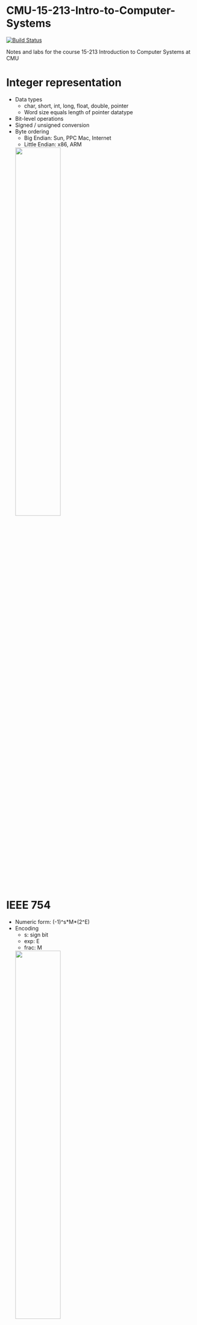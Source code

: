 # CMU-15-213-Intro-to-Computer-Systems

[![Build Status](https://travis-ci.org/JonnyKong/CMU-15-213-Intro-to-Computer-Systems.svg?branch=master)](https://travis-ci.org/JonnyKong/CMU-15-213-Intro-to-Computer-Systems)

Notes and labs for the course 15-213 Introduction to Computer Systems at CMU

# Integer representation
* Data types
    * char, short, int, long, float, double, pointer
    * Word size equals length of pointer datatype
* Bit-level operations
* Signed / unsigned conversion
* Byte ordering
    * Big Endian: Sun, PPC Mac, Internet
    * Little Endian: x86, ARM  
    <img src="Note_Images/endian.png" width="50%">


# IEEE 754
* Numeric form: (-1)^s\*M\*(2^E)
* Encoding
    * s: sign bit
    * exp: E
    * frac: M  
    <img src="Note_Images/ieee754.png" width="50%">
* Three kinds of values
    * Denormalized: exp = 0
    * Normalized: 0 < exp < 11..11
    * Special: exp = 11...11 (e.g. inf & NaN)  
    <img src="Note_Images/ieee754range.png" width="60%">
* Roundings

# x86-64
* History
    * 8086 -> 386 -> Pentium 4E -> Core 2 -> Core i7
    * IA32 -> x86-64
    * CISC architecture
    * Case study: Core-i7 6700K Skylake
        * Shared L3 cache (LLC)
        * Hyper-Threading: Shared caches, buses & ALUs
        <img src="Note_Images/corei7.png" width="70%">
* Registers  
    * Can reference low-order 4 bytes (backwards compatibility)
    * `%rsp` is stack top, others are general-purpose  
        <img src="Note_Images/registers.png" width="50%">  
    * `%rip` is instruction pointer (not listed)  
    * A register for implicitly-set condition codes

# Machine-level Programming
* Addressing modes
    * Normal: `(R)` -> `Mem[Reg[R]]`
    * Displacement: `D(R)` -> `Mem[Reg[R] + D]`
    * Complete: `D(Rb,Ri,S)` -> `Mem[Reg[Rb] + S*Reg[Ri] + D]`
        * `(Rb,Ri)` -> `Mem[Reg[Rb] + Reg[Ri]]`
        * `D(Rb,Ri)` -> `Mem[Reg[Rb] + Reg[Ri] + D]`
        * `(Rb,Ri,S)` -> `Mem[Reg[Rb] + S*Reg[Ri]]`
* Some instructions
    * `movq Src, Dst`
        * Cannot do memory-memory transfer with a single instruction
        * Intel docs use `mov Dst, Src`
    * `leaq Src, Dst`
        * Src is address mode expression, set Dst to address denoted by expression
        * Similar to `p = &x[i]`
        * Used for arithmetics for form like `x + k * y`
        * Does not change condition codes
    * `addq/subq Src, Dst`
    * `imulq Src, Dst`
    * `salq/sarq/shrq Src, Dst`
    * `xorq/andq/orq Src, Dst`
    * `pushq src`
    * `popq dest`
    * `incr dest`
* Compiler, Assembler, Linker & Loader  
    1. Compiler
        * Translates C files (.c) into assembly files (.s)
    2. Assembler
        * Translates assembly files (.s) into object files (.o)
        * Missing linkage between compilation units
    3. Linker
        * Resolve references between object files
        * Combine with static libraries (malloc, printf, etc)
    4. Dynamic linked libraries
        * Linking occurs at runtime
        * Does not take too much disk space  
    <img src="Note_Images/compilation.png" width="50%">  
* Controls
    * Jumping
        * `jmp`, `je`, `jne`, `js` ...
        * However, branches are very disruptive to instruction flow through pipelines
    * Conditional moves: `cmovle`
        * Do not require control transfer
        * Use `-fno-if-conversion` flag to supress implicit conversion
    * Switch statements
        * Jump table structure  
            <img src="Note_Images/jump_table.png" width="80%">  
        * Make use of "fall through"
* Procedures
    * Passing control
        * Procedure call: `call label`
            * Push return address into stack
            * Jump to label
        * Procedure return: `ret`
            * Pop return address from stack
            * Jump to this address
        * Return address: Address of next instruction after the call statement
    * Passing data
        * First 6 arguments: `%rdi`, `%rsi`, `%rdx`, `%rcx`, `%r8`, `%r9`
        * Other arguments passed using stack
        * Return value: `%rax`
        * IA-32 pass all arguments in stack
        * Concept of stack frames:
            * Marked by `%rbp` (optional) and `%rsp`
            * No additional mechanism for recursion is needed  
            <img src="Note_Images/stack_frame.png" width="60%">
        * Register saving conditions
            * Caller saved
                * `%rdi`, `%rsi`, `%rdx`, `%rcx`, `%r8`, `%r9`, `%rax`, `%r10`, `%r11`
            * Callee saved
                * `%rbx`, `%r12`, `%r13`, `%r14`, `%rbp`
                * `%rsp` is also a special form of callee-saved
    * Memory management
    * ABI: Application Binary Interface
* Data
    1. Arrays  
        * 1D arrays  
            <img src="Note_Images/arrays.png" width="60%">  
        * Nested 2D arrays: `int A[R][C]`
            <img src="Note_Images/array_nested.png" width="80%">  
        * Multi-level 2D arrays:  
            <img src="Note_Images/array_multilevel.png" width="80%">  
    2. Structs
        * Represented as block of memory
            <img src="Note_Images/struct.png" width="80%">  
        * Fields are ordered according to declaration
        * Alignment:  
            * Within struct: Each element has alignment requirement K, where K is the size of this element
                <img src="Note_Images/alignment.png" width="80%">  
            * Overall: Each struct has alignment requirement K, where K is the largest alignment of any element in struct
                <img src="Note_Images/alignment_overall.png" width="80%">  
            * To save space, put large data types first
    3. Float operations
        * Arguments passed in `%xmm0`, `%xmm1`, ...
        * Result returned in `%xmm0`
        * Different mov instructions are used to move floats
* Address space
    * Currently using 47-bit addresses (highest address of 0x7fffffffffff)
    * Maximum stack size of 8MB on most machines  
        <img src="Note_Images/memory.png" width="60%">  
* Vulnerablities
    1. Buffer overflow
        * Triggered by functions manipulating strings of arbitrary length
        * `gets`, `strcpy`, `strcat`, `scanf`, `fscanf`, `sscanf`
    2. Return-oriented programming (ROT)
        * Make use of "gadgets" in text segment  
        * Trigger with `ret` instruction  
            <img src="Note_Images/rop.png" width="60%">  
* Protection
    1. Use routines limiting string lengths (user-level)
    2. Randomized stack offsets
    3. Nonexecutable code segments
    4. Stack canaries

# Code optimization
* Optimization by programmer
    1. Code motion: Reduce frequency of computations performed   
        <img src="Note_Images/code_motion.png" width="80%">   
        GCC will do this with -O1  
    2. Reduction in strength: Reduce costly operation with simpler one  
        <img src="Note_Images/reduction_in_strength.png" width="80%">  
        Here, int mul requires 3 clock cycles, int add requires 1 clock cycle 
    3. Share common subexpressions  
        <img src="Note_Images/share_common_subexpressions.png" width="80%">  
* Optimization blockers
    1. Procedures: Seen as a "black box"
        * Procedures may have side effects
        * May not return same result with same argument
        * Fix: Use inline functions (GCC with -O1 within single file)
    2. Memory aliasing: Two memory references specify single location
        * The following code does memory load and store every time, because compiler assume possibility of memory aliasing:  
            <img src="Note_Images/memory_aliasing.png" width=80%>  
        * Load and store take multiple clock cycles
        * Easily caused by direct access to storage structures
        * Fix: Define local variable to tell compiler not to check for aliasing
            <img src="Note_Images/aliasing_fix.png" width=60%>  
        * Get in habit of introducing local variables accumulating within loops
* Optimization (by programmer) limitations
    1. Most performed within procedures. Newer versions of GCC do interprocedual optimization, but not between codes in different files
    2. Based on static information
    3. Conservative: Must not change program behavior
* Instruction-level parallelism
    * Superscalar processor: Issue and execute multuple instructions per cycle, and instructions are scheduled dynamically
    * Some instruction have >1 clock cycle latency, but can be pipelined:  
        <img src="Note_Images/pipeline.png" width=70%>  
    * Unrolling
        * Break sequential dependency to break through latency bound (to approach throughput bound)  
            <img src="Note_Images/unrolling.png" width=30%>  
            ```
            for(int i = 0; i < limit; ++i)
                x = x + d[i];
            ```
            can be optimized to:
            ```
            for(int i = 0; i < limit; i += 2)
                x = (x + d[i]) + d[i + 1];
            ```
            but to break sequential dependency:
            ```
            for(int i = 0; i < limit; i += 2)
                x = x + (d[i] + d[i + 1]);
            ``` 
        * adding separate accumulators
    * Branch prediction
        * Backward branches are often loops, predict taken
        * Forward branches are often if, predict not taken
        * Average better than 95% accuracy

# Memory
* Storage technologies
    1. RAMs
        * Volatile: SRAM & DRAM (caches & main memories)
        * Nonvolatile: ROM, PROM, EPROM, EEPROM (firmware, ssd & disk caches)
    2. Rotating disks
    3. SSDs
        * Page can be written only after its block has been erased
* Locality
    * Temporal locality
    * Spatial locality
* Hierarchy  
    <img src="Note_Images/hierarchy.png" width=70%>  
* Caches
    * Each level in hierarchy serves as cache for the level below
    * Types of cache misses
        1. Cold miss: "Warm up" cache
        2. Capacity miss: Working set larger than cache size
        3. Conflict miss: Limited by positioning restrictions imposed by hardware
    * Examples of cache  
        <img src="Note_Images/cache_examples.png" width=70%>  
* Cache memories
    * Concept of locality  
        <img src="Note_Images/locality.png" width=60%>  
    * General organization  
        <img src="Note_Images/address.png" width=20%>
        <img src="Note_Images/organization.png" width=50%>  
        1. Direct mapped cache has (E / associativity = 1)  
            <img src="Note_Images/direct_mapped_cache.png" width=50%>  
        2. E-way set associative cache (Here E / associativity = 2)  
            <img src="Note_Images/e_way_associative_cache.png" width=50%>   
    * Metrics
        1. Miss rate
        2. Hit time
        3. Miss penalty
    * Write cache-friendly code
        1. Make the common cases go first
        2. Minimize the misses in inner loops
        3. Try to maximize spatial locality by reading objects sequentially with stride 1
        4. Try to maximize temporal locality by using an object as often as possible once it's read from memory
    * Example of matrix multiplication
        * In which order to arrange the loops? Do miss rate analysis!
        * It turns out: kij/ikj > ijk/jik > jki/kji
        * Use blocking: multiplying by sub-matrices

# Linking
* Why linkers?
    1. Modularity
    2. Efficiency (separate complilation)
* Two kind of linking
    1. Static linking
    2. Dynamic linking
* What does linker do?
    1. Symbol resolution
        * Functions, `global` vars, `static` vars
        * Definitions are stored in __symbol table__, an array of entries (name, size, location)
        * Three kind of symbols:
            1. Global symbols: non-static functions and non-static vars
            2. External symbols: defined in other modules
            3. Local symbols: static functions and static vars
            * Note: Do not confuse local symbols with local variables. Local variables are allocated in stack at runtime, and have nothing to do with linker. 
        * Symbol resolution
            * Symbols are strong or weak:
                1. Strong: functions and initialized globals
                2. Weak: uninitialized globals
            * Multiple strong symbols are not allowed
            * Choose the strong symbol over weak symbols
            * If there are multiple weak symbols, choose arbitrary one 
                * May cause undefined behavior over different compilers
                * Fix: use `static` and explicit `extern` 
    2. Relocation
        * Merge text and data segment
        * Relative location -> absolute location
        * Updates symbol table
            * Relocation entries are used to aid symbol resolving:  
            `a: R_X86_64_32 array`
* Three kinds of object files
    1. Relocatable object file (.o file)
    2. Executable object file (a.out file)
    3. Shared object file (.so file or .dll file)
* ELF format (Executable and Linkable Format)  
    * All 3 object files use ELF format  
    <img src="Note_Images/elf.png" width=65%>
    <img src="Note_Images/elf_2.png" width=35%>  
* Static libraries (.a archive files)
    * Concatenate related relocatable object files into a single file with an index (called an archive)
    * During linking, only referenced .o files are linked
    * Command line order matters!
        * During scan, keep a list of currently unresolved references
        * If any entries in the unresolved list at end of scan, then error
        * Fix: put libraries at the end of command line
    * Commonly used libraries:
        * `libc.a` (the C standard library)
        * `limb.a` (the C math library)
    * Disadvantages
        * Duplication in storage
        * Bug fixes require relink
        * Fix: shared libraries
* Shared libraries
    * Dynamic linking can happen at:
        1. Load time
            * Handled by the dynamic linker
            * `libc.so` usually dynamically linked
        2. Run time
            * `dlopen()` interface in linux
* Library interpositioning
    * Can happen at:
        1. Compile time
        2. Link time
        3. Load/run time
    * Can be used for:
        1. Detecting memory leaks
        2. Generating address traces
    
# Exception Control Flows (ECF)
* ECFs exists in all levels:
    1. Exceptions (low level)
        * Processor responses to external events
        * Exception tables
    2. Context switch
    3. Signals
    4. Nonlocal jumps
* Exceptions (equivalent to user-kernel transition)  
    <img src="Note_Images/exceptions.png" width=50%>  
    1. Asynchronous (Interrupts)
        * Indicated by INT pin
        * Control flow returns to next instruction
    2. Synchronous
        1. Traps
            * Intentional (syscall, breakpoints)
            * Control flow returns to next instruction
        2. Faults
            * Unintentional but possibly recoverable
            * Control flow returns to current instruction or aborts
        3. Aborts
            * Unintentional and unrecoverable
* Context switches

# Processes
* From a programmer's perspective, a process can be:
    1. Running: Executing or will be scheduled
    2. Stopped: Suspended and will not be scheduled until further notice
    3. Terminated: Stopped permanently (zombie)
        * Process terminates when: 
            1. `SIGTERM` received
            2. Return from `main()`
            3. Called `exit()`
* Creating process: `fork()`
    * `fork()` called once but returns twice
    * `exit()` and `execve()` called once but possibly never returns
    * Control flow can be modelled with process graphs via toposort:  
        <img src="Note_Images/process_graph1.png" width=30%>
        <img src="Note_Images/process_graph2.png" width=25%>
* Reaping child processes: `wait()`
    * Terminated processes become zombies, because its parent may use its exit status or OS tables
    * `wait()` and `waitpid()` reap zombie child processes
    * If parent don't reap:
        1. If parent doesn't terminate: Never diminishes (a kind of memory leak)
        2. If parent does terminate: Reaped by `init` process (pid == 1)
        * So only need to explicitly reap long-running processes
* Loading and running processes: `execve()`
    * `int execve(char *filename, char *argv[], char *envp[])`
    * Loads and runs in the current process
    * Overwrites code, data and stack
    * Retains PID, open files (e.g. `stdout`), and signal context
    * Called once and never return (except error)
* Process groups
    * Can be get and set by `getpgrp()` and `setpgid()`
    * Kill all process in a group with `kill -n -<pid>` 

# Signals
* Unix shell: An application that runs program on behalf of the user
    * Shell contains a basic loop and a `eval()` function
    * Two cases in `eval()`:
        1. Shell built-in command
        2. Not build-in, use `fork()` and `execve()`
    * __Motivation__: How to reap __both__ foreground and background jobs?
        * Basic loop: Only reaps foreground jobs
        * Fix: Signals
* Signals
    * Akin to exceptions and interrupts
    * Sent from signal (sometimes at the request of another process via `kill`)
    * Identified by an integer
    * Controlled by __per-process__ `pending` and `blocked` bit vectors
        * `pending` vector set and cleared __by kernel__ when signals is sent or received
        * `blocked` vector can be manipulated by `sigprocmask()` function
        * So, signals cannot be queued
    * __Send__: `pending` bit set
    * __Receive__: process reacts to the signal, clears `pending` bit
        1. Ignore
        2. Terminate
        3. Catch (using user-level function called _signal handler_)
    * Kernels checks for `pnb = pending & ~blocked` at beginning of a time-slice
        * If `pnb == 0`:
            * Pass control to next instruction in the process logical flow 
        * Else
            1. Choose lease non-zero bit in `pnb` and forces the process to receive the signal
            2. The receipt of the signal triggers some action by the process (clears `pending` bit)
            3. Repeat for all remaining nonzero bits
            4. Pass control to next instruction in the process logical flow
    * Default action can be one of:
        1. Termination
        2. Stop until restarted by `SIGCONT`
        3. Ignore
    * Override default action by installing `signal handlers`:
        * `handler_t *signal(int signum, handler_t *handler)`
        * `handler` can be one of:
            1. `SIG_IGN`: Ignore
            2. `SIG_DFL`: Revert to default
            3. Function pointer to a user-level signal handler
    * Signal handlers are a form of concurrency  
        <img src="Note_Images/concurrent_flows.png" width=40%>
        <img src="Note_Images/concurrent_flows2.png" width=50%>  
    * Signal handlers can be nested  
        <img src="Note_Images/nested_signal_handlers.png" width=60%>  
        * So we need __blocking__
            1. Implicit blocking: blocks pendings signals of same type
            2. Explicit blocking: `sigprogmask()` with supporting functions of:
                * `sigemptyset()`
                * `sigfillset()`
                * `sigaddset()`
                * `sigdelset()`
    * How to write safe handlers?
        1. Keep handlers as simple as possible
        2. Call only `async-signal-safe` function in handlers
            * `async-signal-safe` functions are _reentrent_ (access only local variables on stack), or cannot be interrupted by another signal handler
            * `printf()`, `malloc()` and `exit()` are __not__ safe
            * `write()` is the only signal-safe output function
        3. Save and restore `errno` on entry and exit
        4. Protect accesses to shared data structures by temporarily blocking __all__ signals in __both__ handler and `main()`
        5. Declare global variables to be `volatile`, to prevent from being optimized into registers
        6. Declare global __flags__ as `volatile sig_atomic_t`
            * Flag: variable only read or written (not `flag++` or `flag+=10`)
            * `volatile sig_atomic_t` are ints on most systems
    * Avoid race conditions
        * Cannot make `any` assumption regarding execution order
        * However, we can control when handlers run by blocking
    * Explicitly waiting for signals: suppose handler sets global variable `pid`:
        * Spin wait: `while(!pid) {}`
            * Wasteful
        * Pause: `while(!pid) pause()`
            * Race condition
        * Sleep: `while(!pid) sleep(1)`
            * Too slow
        * Solution: `sigsuspend`
            * `int sigsuspend(const sigset_t *mask)`
            * Equivalent to __atomic__:
                ```
                sigprocmask(SIG_BLOCK, &mask, &prev);
                pause()
                sigprocmask(SIG_BLOCK, &prev, NULL);    
                ```
    * Portable signal handling
        * Problem: Different versions of unix have different signal handling semantics
        * Solution: Use `sigaction`

# Virtual Memory
* Physical Addressing: Used in microcontrollers, embedded systems, etc.
* __Mentality__: Main memory is a fully-associative cache for disk
    * Load doesn't necessarily happen with `execve()`. It only allocates virtual address space with valid bit of 0
    * __Loading is a result of a page fault__ (demand paging)
* Kernel memory invisible to application program. Kernel's address space starts with 1.
* Every memory access go through cache memory:
    * Both memory and cache gets updated after page fault  
        <img src="Note_Images/vm_and_cache.png" width=60%>  
* Address translation: Multi-level page tables
* TLB: Small __set-associative__ hardware cache in MMU
* Works only because of locality

# System-Level I/O
* Unix I/O
    1. Opening and closing files: `open()`, `close()`
    2. Reading and writing files: `read()`, `write()`
    3. Changing file position: `lseek()`
    4. View file metadata: `stat()`
        * `stat()` are both a syscall and a linux program
        * Syscalls are in second section of man: `man 2 stat` 
    * Always check return codes for these syscalls
* File types: Regular, directory, socket, named pipes, symlinks, character and block devices
* Short counts: (`nbytes < sizeof(buf)`) are possible
* Wrapper: RIO (robust I/O) package
    1. Unbuffered I/O of binary data: `rio_readn()` and `rio_writen()`
    2. Buffered I/O of text or binary: `rio_readlineb()` and `rio_readnb()`
    * RIO package is better for input and output on network sockets
* Standard I/O
    1. Opening and closing: `fopen()` and `fclose()`
    2. Reading and writing bytes: `fread()` and `fwrite()`
    3. Reading and writing text lines: `fgets()` and `fputs()`
    4. Formatted reading and writing: `fscanf()` and `fprintf()`
    * C program begin with 3 open files:
        1. `stdin` (descriptor 0) 
        2. `stdout` (descriptor 1)
        3. `stderr` (descriptor 2)
* Trace syscalls with the Linux `strace` program
* Choosing I/O functions
    * General: Use highest-level functions
    * When to use Unix I/O: Signal handlers because unix I/O functions are `async-signal-safe`
    * When to use standard I/O: Disks, terminals
    * When to use RIO: Network sockets
* How kernel represents open files  
    <img src="Note_Images/open_files1.png" width=60%>
    * Open file table: An instance of opening file
        * If a process opens a file twice, there are two open file tables pointing to the same v-node table
    * V-node table: File metadata (regardless of whether file is open)
    * After `fork()`, `refcnt` is incremented:  
        <img src="Note_Images/open_files2.png" width=60%>  
        * Two processes share a same instance of opened file (including file position)
    * `dup2(int oldfd, int newfd)`: Used for I/O redirection
        * After calling `dup2(4, 1)`:  
            <img src="Note_Images/open_files3.png" width=60%>  
* Recommended references:
    * W. Richard Stevens & Stephen A. Rago, _Advanced Programming in the Unix Environment_, 2 nd Edition, Addison Wesley, 2005

# Virtual Memory: Systems
* End-to-end Core i7 Address Translation  
    <img src="Note_Images/address_translation.png" width=80%>  
* L1 d-cache `index` and `offset` have 12 bits is NOT a coincidence: Speed up address translation  
    <img src="Note_Images/cache_speedup.png" width=50%>  
* Linux organizes VM as collections of areas:  
    * Fault handling: Traverse the `vm_area_struct`s to check if page is allocated
    <img src="Note_Images/areas.png" width=80%>  
* Private Copy-on-write (COW)
* Memory Mapping: `void *mmap(void *start, int len, int prot, int flags, int fd, int offset)`
    * `start`: A hint address
    * `prot`: `PROT_READ`, `PROT_WRITE`, `PROT_EXEC` 
    * `flags`: `MAP_ANON`, `MAP_PRIVATE`, `MAP_SHARED`
    * Returns a pointer to the start of mapped area (may not be start)

# Dynamic Memory Allocation
* Allocators: Maintain the heap as a collection of variable sized blocks, which are either _allocated_ or _free_
    * Explicit allocator: Application allocates and frees
    * Implicit allocator: Application allocates but not frees
* The `malloc` package
    * `void *malloc(size_t size)`
    * `void free(void *p)`
    * `calloc`: Initializes allocated blocks to 0
    * `realloc`: Changes size of previously allocated block
    * `sbrk`: Used internally by allocators to grow and shrink the heap
* Constraints:
    * Applications have few constraints
    * Allocators have many constraints:
        1. Can't assume allocation patterns
        2. Must respond immediately to `malloc` (can't defer allocation)
        3. Can't relocate allocated memory
* Performance goal (2 conflicting goals)
    * Throughput: Number of completed requests per unit time
    * Peak memory utilization: How to efficiently use memory
* Fragmentation
    * Internal fragmentation: 
        * Payload smaller than block size
        * Easy to measure
    * External fragmentation: 
        * Enough aggregate heap memory, but no single free block large enough
        * Difficult to measure
* Keeping track of free blocks  
    <img src="Note_Images/keeping_track_of_free_lists.png" width=50%>  
* How to find a free block
    1. First fit
    2. Next fit
    3. Best fit
* Know how much to free: Header
    * Encodes block size (including the header and any padding) 
    * Alignment means lower-bits of size are 0, used to encode allocated bit  
        <img src="Note_Images/implicit_free_list.png" width=50%>  
* Implicit list
    * Allocating a free block: May need to split the block
    * Freeing a block: Have to coalesce free blocks (4 cases):  
        <img src="Note_Images/coalescing.png" width=50%>  
    * Singly-linked list cannot free previous block in constant time
        * Fix: Doubly-linked list (head and footer)
        * Optimization: 
            * Allocated blocks doesn't need coalescing
            * We have extra bits to encode whether previous block is allocated  
            * So, allocated blocks doesn't need footer
    * Implicit lists are not commonly used because of linear time. However, the concepts of splitting and coalescing are general to __all__ allcators
* Explicit free list  
    <img src="Note_Images/explicit_free_list.png" width=50%>  
    * Maintain list of free blocks using payload area
    * Blocks can be in any order (depending on insertion policy)
        * Unordered: LIFO, FIFO
        * Address-ordered
    * Much faster than implicit lists when memory is full
* Segregated list  
    <img src="Note_Images/segregated_list.png" width=40%>  
* Garbage collection  
    <img src="Note_Images/memory_graph.png" width=50%>  
    * Mark and sweep collecting
        * Allocate using `malloc` until run out of space
        * Use extra mark bit for each block
        * Root nodes: Pointers in stack/data section
        * Does not distinguish between pointers/non-pointers, thus "safe"
        * _Mark_: Start at root nodes and do DFS
        * _Sweep_: Start at beginning of VM, and free unmarked blocks
        * How to find beginning of block? -- Use a balanced tree

# Network Programming
* Client-Server Architecture
* Network Architecture
    * Routers set borders of LANs
    * Conceptual view of LANs:  
        <img src="Note_Images/LAN.png" width=20%>  
* Socket
    * To the kernel: An endpoint of communication
    * To application: A file descriptor to write/read
    * Generic socket address:  
        <img src="Note_Images/socket_generic.png" width=80%>  
    * IPv4 specific socket address:  
        <img src="Note_Images/socket_ipv4.png" width=80%>   
* Host and Service Conversion: `getaddrinfo`
    * Convert string representations of hostnames, host addresses, ports and service names to socket address structures  
        <img src="Note_Images/getaddrinfo.png" width=80%>   
        <img src="Note_Images/addrinfo.png" width=80%>   
    * `getnameinfo` is the inverse of `getaddrinfo`
* Client/Server interface  
    <img src="Note_Images/client_server.png" width=80%>   
* `telnet`: Testing servers
    * Creates TCP connection with a server (starts a session)
    * Since the encoding of HTTP is ascii, we can hard-code http requests
* HTTP
    * Content: A sequence of bytes in MIME (Multipurpose Internet Mail Extension) type
    * The contents can be either _static_ or _dynamic_
* Dynamic content: 
    * Produced by server-side program
    * If URI containts `cgi-bin` then serve dynamic content
    * Use `fork()` and `exec()` to execute new program
    * Use env-var `QUERY_STRING` to pass parameters
# Concurrency
* Iterative servers have serious flaws. 
    * Easily get blocked by single misbehaving client
        * Note: Blocking does not happen upon client calling `connect()` or `write()`, but upon `read()`. This is because server's kernel provides buffering
    * So we need concurrent servers
1. Process-based servers
    * Parent __must__ close connected socket (parent doesn't get reaped)
    * Child __should__ close listening socket (child gets reaped)
    * Reap child with `SIGCHLD` handler
2. Event-based servers
    * Manage multiple connections in user space 
    * Determine events using `select()` or `epoll()`
    * Design of choice for high-performance web servers
    * However, hard to provide find-grained concurrency
    * Cannot take advantage of multi-core
3. Thread-based servers
    * Can run threads in `detached` mode. It will run independently, and get reaped automatically
    * Possible race conditions when passing parameters to new thread in `pthread_create()`